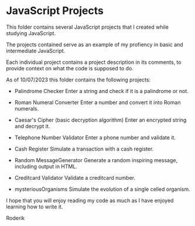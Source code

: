 # JavaScript Projects

This folder contains several JavaScript projects that I created while studying JavaScript. 

The projects contained serve as an example of my profiency in basic and intermediate JavaScript.

Each individual project contains a project description in its comments, to provide context on what the code is supposed to do.

As of 10/07/2023 this folder contains the following projects:

+ Palindrome Checker
  Enter a string and check if it is a palindrome or not.

+ Roman Numeral Converter
  Enter a number and convert it into Roman numerals.

+ Caesar's Cipher (basic decryption algorithm)
  Enter an encrypted string and decrypt it. 

+ Telephone Number Validator
  Enter a phone number and validate it.

+ Cash Register
  Simulate a transaction with a cash register.

+ Random MessageGenerator
  Generate a random inspiring message, including output in HTML. 

+ Creditcard Validator
  Validate a creditcard number.

+ mysteriousOrganisms
  Simulate the evolution of a single celled organism.

I hope that you will enjoy reading my code as much as I have enjoyed learning how to write it. 

Roderik
